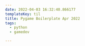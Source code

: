 ```yaml
---
date: 2022-04-03 16:32:40.866177
templateKey: til
title: Pygame Boilerplate Apr 2022
tags:
  - python
  - gamedev

---
```

